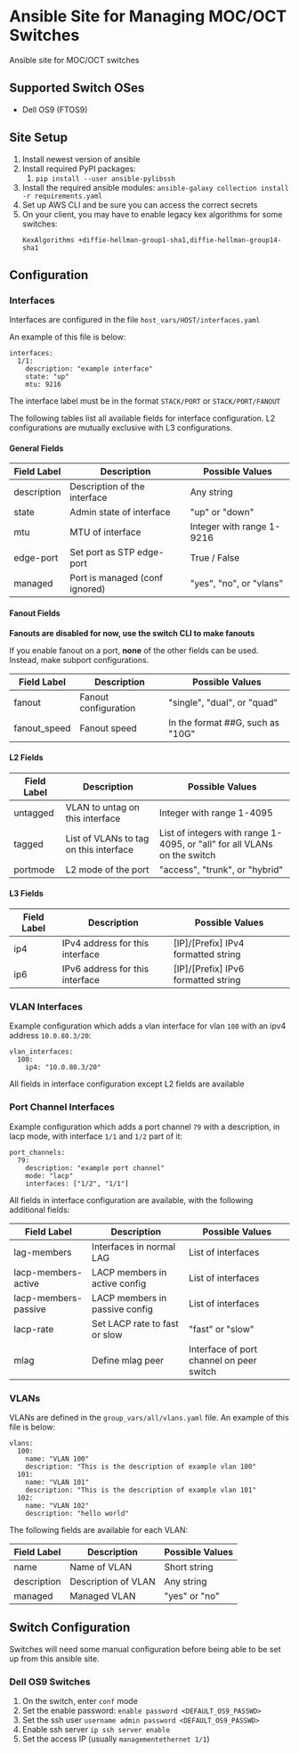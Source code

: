 # Ansible Site for Managing MOC/OCT Switches
Ansible site for MOC/OCT switches

## Supported Switch OSes

* Dell OS9 (FTOS9)

## Site Setup

1. Install newest version of ansible
1. Install required PyPI packages:
    1. `pip install --user ansible-pylibssh`
1. Install the required ansible modules: `ansible-galaxy collection install -r requirements.yaml`
1. Set up AWS CLI and be sure you can access the correct secrets
1. On your client, you may have to enable legacy kex algorithms for some switches:
    ```
    KexAlgorithms +diffie-hellman-group1-sha1,diffie-hellman-group14-sha1
    ```

## Configuration

### Interfaces

Interfaces are configured in the file `host_vars/HOST/interfaces.yaml`

An example of this file is below:

```
interfaces:
  1/1:
    description: "example interface"
    state: "up"
    mtu: 9216
```

The interface label must be in the format `STACK/PORT` or `STACK/PORT/FANOUT`

The following tables list all available fields for interface configuration. L2 configurations are mutually exclusive with L3 configurations.

#### General Fields

| Field Label | Description                    | Possible Values           |
| ----------- | ------------------------------ | ------------------------- |
| description | Description of the interface   | Any string                |
| state       | Admin state of interface       | "up" or "down"            |
| mtu         | MTU of interface               | Integer with range 1-9216 |
| edge-port   | Set port as STP edge-port      | True / False              |
| managed     | Port is managed (conf ignored) | "yes", "no", or "vlans"   |

#### Fanout Fields

**Fanouts are disabled for now, use the switch CLI to make fanouts**

If you enable fanout on a port, **none** of the other fields can be used. Instead, make subport configurations.

| Field Label  | Description          | Possible Values                  |
| ------------ | -------------------- | -------------------------------- |
| fanout       | Fanout configuration | "single", "dual", or "quad"      |
| fanout_speed | Fanout speed         | In the format ##G, such as "10G" |

#### L2 Fields

| Field Label | Description                            | Possible Values                                                          |
| ----------- | -------------------------------------- | ------------------------------------------------------------------------ |
| untagged    | VLAN to untag on this interface        | Integer with range 1-4095                                                |
| tagged      | List of VLANs to tag on this interface | List of integers with range 1-4095, or "all" for all VLANs on the switch |  |
| portmode    | L2 mode of the port                    | "access", "trunk", or "hybrid"                                           |

#### L3 Fields

| Field Label | Description                     | Possible Values                     |
| ----------- | ------------------------------- | ----------------------------------- |
| ip4         | IPv4 address for this interface | [IP]/[Prefix] IPv4 formatted string |
| ip6         | IPv6 address for this interface | [IP]/[Prefix] IPv6 formatted string |

### VLAN Interfaces

Example configuration which adds a vlan interface for vlan `100` with an ipv4 address `10.0.80.3/20`:

```
vlan_interfaces:
  100:
    ip4: "10.0.80.3/20"
```

All fields in interface configuration except L2 fields are available

### Port Channel Interfaces

Example configuration which adds a port channel `79` with a description, in lacp mode, with interface `1/1` and `1/2` part of it:

```
port_channels:
  79:
    description: "example port channel"
    mode: "lacp"
    interfaces: ["1/2", "1/1"]
```

All fields in interface configuration are available, with the following additional fields:

| Field Label          | Description                    | Possible Values                          |
| -------------------- | ------------------------------ | ---------------------------------------- |
| lag-members          | Interfaces in normal LAG       | List of interfaces                       |
| lacp-members-active  | LACP members in active config  | List of interfaces                       |
| lacp-members-passive | LACP members in passive config | List of interfaces                       |
| lacp-rate            | Set LACP rate to fast or slow  | "fast" or "slow"                         |
| mlag                 | Define mlag peer               | Interface of port channel on peer switch |

### VLANs

VLANs are defined in the `group_vars/all/vlans.yaml` file. An example of this file is below:

```
vlans:
  100:
    name: "VLAN 100"
    description: "This is the description of example vlan 100"
  101:
    name: "VLAN 101"
    description: "This is the description of example vlan 101"
  102:
    name: "VLAN 102"
    description: "hello world"
```

The following fields are available for each VLAN:

| Field Label | Description         | Possible Values |
| ----------- | ------------------- | --------------- |
| name        | Name of VLAN        | Short string    |
| description | Description of VLAN | Any string      |
| managed     | Managed VLAN        | "yes" or "no"   |

## Switch Configuration

Switches will need some manual configuration before being able to be set up from this ansible site.
### Dell OS9 Switches

1. On the switch, enter `conf` mode
1. Set the enable password: `enable password <DEFAULT_OS9_PASSWD>`
1. Set the ssh user `username admin password <DEFAULT_OS9_PASSWD>`
1. Enable ssh server `ip ssh server enable`
1. Set the access IP (usually `managementethernet 1/1`)

